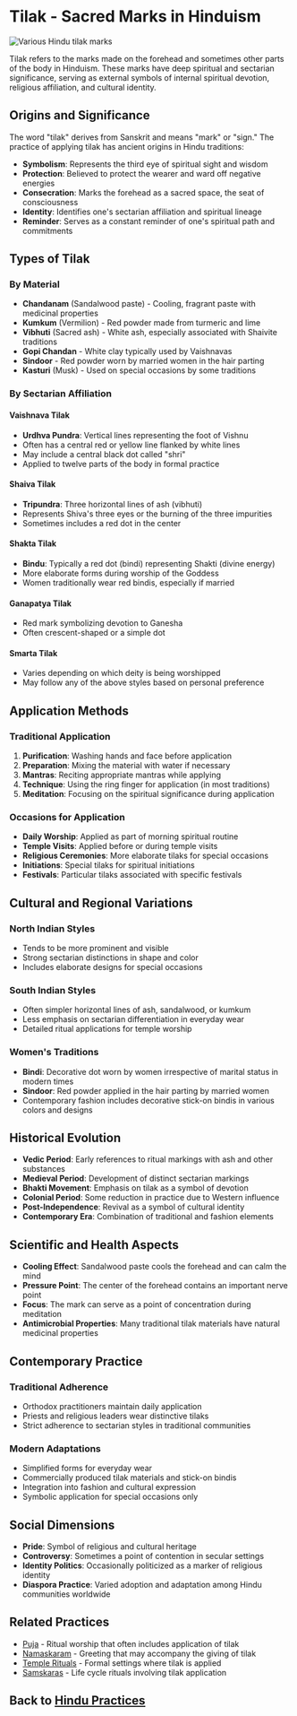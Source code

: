 # Tilak - Sacred Marks in Hinduism

![Various Hindu tilak marks](tilak_variations.jpg)

Tilak refers to the marks made on the forehead and sometimes other parts of the body in Hinduism. These marks have deep spiritual and sectarian significance, serving as external symbols of internal spiritual devotion, religious affiliation, and cultural identity.

## Origins and Significance

The word "tilak" derives from Sanskrit and means "mark" or "sign." The practice of applying tilak has ancient origins in Hindu traditions:

- **Symbolism**: Represents the third eye of spiritual sight and wisdom
- **Protection**: Believed to protect the wearer and ward off negative energies
- **Consecration**: Marks the forehead as a sacred space, the seat of consciousness
- **Identity**: Identifies one's sectarian affiliation and spiritual lineage
- **Reminder**: Serves as a constant reminder of one's spiritual path and commitments

## Types of Tilak

### By Material

- **Chandanam** (Sandalwood paste) - Cooling, fragrant paste with medicinal properties
- **Kumkum** (Vermilion) - Red powder made from turmeric and lime
- **Vibhuti** (Sacred ash) - White ash, especially associated with Shaivite traditions
- **Gopi Chandan** - White clay typically used by Vaishnavas
- **Sindoor** - Red powder worn by married women in the hair parting
- **Kasturi** (Musk) - Used on special occasions by some traditions

### By Sectarian Affiliation

#### Vaishnava Tilak
- **Urdhva Pundra**: Vertical lines representing the foot of Vishnu
- Often has a central red or yellow line flanked by white lines
- May include a central black dot called "shri"
- Applied to twelve parts of the body in formal practice

#### Shaiva Tilak
- **Tripundra**: Three horizontal lines of ash (vibhuti)
- Represents Shiva's three eyes or the burning of the three impurities
- Sometimes includes a red dot in the center

#### Shakta Tilak
- **Bindu**: Typically a red dot (bindi) representing Shakti (divine energy)
- More elaborate forms during worship of the Goddess
- Women traditionally wear red bindis, especially if married

#### Ganapatya Tilak
- Red mark symbolizing devotion to Ganesha
- Often crescent-shaped or a simple dot

#### Smarta Tilak
- Varies depending on which deity is being worshipped
- May follow any of the above styles based on personal preference

## Application Methods

### Traditional Application

1. **Purification**: Washing hands and face before application
2. **Preparation**: Mixing the material with water if necessary
3. **Mantras**: Reciting appropriate mantras while applying
4. **Technique**: Using the ring finger for application (in most traditions)
5. **Meditation**: Focusing on the spiritual significance during application

### Occasions for Application

- **Daily Worship**: Applied as part of morning spiritual routine
- **Temple Visits**: Applied before or during temple visits
- **Religious Ceremonies**: More elaborate tilaks for special occasions
- **Initiations**: Special tilaks for spiritual initiations
- **Festivals**: Particular tilaks associated with specific festivals

## Cultural and Regional Variations

### North Indian Styles
- Tends to be more prominent and visible
- Strong sectarian distinctions in shape and color
- Includes elaborate designs for special occasions

### South Indian Styles
- Often simpler horizontal lines of ash, sandalwood, or kumkum
- Less emphasis on sectarian differentiation in everyday wear
- Detailed ritual applications for temple worship

### Women's Traditions
- **Bindi**: Decorative dot worn by women irrespective of marital status in modern times
- **Sindoor**: Red powder applied in the hair parting by married women
- Contemporary fashion includes decorative stick-on bindis in various colors and designs

## Historical Evolution

- **Vedic Period**: Early references to ritual markings with ash and other substances
- **Medieval Period**: Development of distinct sectarian markings
- **Bhakti Movement**: Emphasis on tilak as a symbol of devotion
- **Colonial Period**: Some reduction in practice due to Western influence
- **Post-Independence**: Revival as a symbol of cultural identity
- **Contemporary Era**: Combination of traditional and fashion elements

## Scientific and Health Aspects

- **Cooling Effect**: Sandalwood paste cools the forehead and can calm the mind
- **Pressure Point**: The center of the forehead contains an important nerve point
- **Focus**: The mark can serve as a point of concentration during meditation
- **Antimicrobial Properties**: Many traditional tilak materials have natural medicinal properties

## Contemporary Practice

### Traditional Adherence
- Orthodox practitioners maintain daily application
- Priests and religious leaders wear distinctive tilaks
- Strict adherence to sectarian styles in traditional communities

### Modern Adaptations
- Simplified forms for everyday wear
- Commercially produced tilak materials and stick-on bindis
- Integration into fashion and cultural expression
- Symbolic application for special occasions only

## Social Dimensions

- **Pride**: Symbol of religious and cultural heritage
- **Controversy**: Sometimes a point of contention in secular settings
- **Identity Politics**: Occasionally politicized as a marker of religious identity
- **Diaspora Practice**: Varied adoption and adaptation among Hindu communities worldwide

## Related Practices

- [Puja](./puja.md) - Ritual worship that often includes application of tilak
- [Namaskaram](./namaskaram.md) - Greeting that may accompany the giving of tilak
- [Temple Rituals](./temple_rituals.md) - Formal settings where tilak is applied
- [Samskaras](./samskaras.md) - Life cycle rituals involving tilak application

## Back to [Hindu Practices](./README.md)
